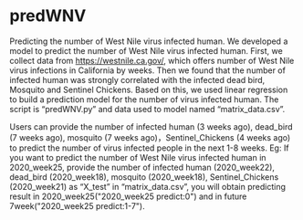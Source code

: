 # predWNV
Predicting the number of West Nile virus infected human. 
We developed a model to predict the number of West Nile virus infected human. 
First, we collect data from https://westnile.ca.gov/, which offers number of West Nile virus infections in California by weeks. 
Then we found that the number of infected human was strongly correlated with the infected dead bird, Mosquito and Sentinel Chickens. 
Based on this, we used linear regression to build a prediction model for the number of virus infected human. 
The script is “predWNV.py” and data used to model named “matrix_data.csv”.



Users can provide the number of infected human (3 weeks ago), dead_bird (7 weeks ago), mosquito (7 weeks ago)，Sentinel_Chickens (4 weeks ago) to predict the number of virus infected people in the next 1-8 weeks. 
Eg: If you want to predict the number of West Nile virus infected human in 2020_week25, 
provide the number of infected human (2020_week22), dead_bird (2020_week18), mosquito (2020_week18), Sentinel_Chickens (2020_week21) as “X_test” in “matrix_data.csv”,
you will obtain predicting result in 2020_week25("2020_week25	predict:0") and in future 7week("2020_week25	predict:1-7").
